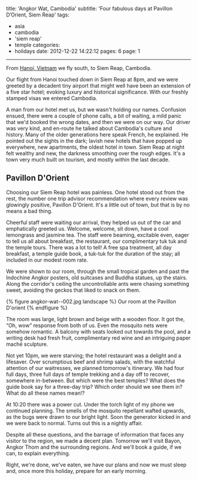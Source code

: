 title: 'Angkor Wat, Cambodia'
subtitle: 'Four fabulous days at Pavillon D’Orient, Siem Reap'
tags:
  - asia
  - cambodia
  - 'siem reap'
  - temple
categories:
  - holidays
date: 2012-12-22 14:22:12
pages: 6
page: 1
---

From [Hanoi, Vietnam](/2012/12/hanoi-and-halong-bay-vietnam/) we fly south, to Siem Reap, Cambodia.

Our flight from Hanoi touched down in Siem Reap at 8pm, and we were greeted by a decadent tiny airport that might well have been an extension of a five star hotel; evoking luxury and historical significance. With our freshly stamped visas we entered Cambodia.

A man from our hotel met us, but we wasn't holding our names. Confusion ensued, there were a couple of phone calls, a bit of waiting, a mild panic that we'd booked the wrong dates, and then we were on our way. Our driver was very kind, and en-route he talked about Cambodia's culture and history. Many of the older generations here speak French, he explained. He pointed out the sights in the dark; lavish new hotels that have popped up everywhere, new apartments, the oldest hotel in town. Siem Reap at night felt wealthy and new, the darkness smoothing over the rough edges. It's a town very much built on tourism, and mostly within the last decade.

## Pavillon D'Orient

Choosing our Siem Reap hotel was painless. One hotel stood out from the rest, the number one trip advisor recommendation where every review was glowingly positive, Pavillon D'Orient. It's a little out of town, but that is by no means a bad thing.

Cheerful staff were waiting our arrival, they helped us out of the car and emphatically greeted us. Welcome, welcome, sit down, have a cool lemongrass and jasmine tea. The staff were beaming, excitable even, eager to tell us all about breakfast, the restaurant, our complimentary tuk tuk and the temple tours. There was a lot to tell! A free spa treatment, all day breakfast, a temple guide book, a tuk-tuk for the duration of the stay; all included in our modest room rate.

We were shown to our room, through the small tropical garden and past the Indochine Angkor posters, old suitcases and Buddha statues, up the stairs. Along the corridor's ceiling the uncontrollable ants were chasing something sweet, avoiding the geckos that liked to snack on them.

{% figure angkor-wat--002.jpg landscape %}
Our room at the Pavillon D'orient
{% endfigure %}

The room was large, light brown and beige with a wooden floor. It got the, “Oh, wow” response from both of us. Even the mosquito nets were somehow romantic. A balcony with seats looked out towards the pool, and a writing desk had fresh fruit, complimentary red wine and an intriguing paper maché sculpture.

Not yet 10pm, we were starving; the hotel restaurant was a delight and a lifesaver. Over scrumptious beef and shrimp salads, with the watchful attention of our waitresses, we planned tomorrow's itinerary. We had four full days, three full days of temple trekking and a day off to recover, somewhere in-between. But which were the best temples? What does the guide book say for a three-day trip? Which order should we see them in? What do all these names mean!?

At 10:20 there was a power cut. Under the torch light of my phone we continued planning. The smells of the mosquito repellant wafted upwards, as the bugs were drawn to our bright light. Soon the generator kicked in and we were back to normal. Turns out this is a nightly affair.

Despite all these questions, and the barrage of information that faces any visitor to the region, we made a decent plan. Tomorrow we'll visit Bayon, Angkor Thom and the surrounding regions. And we'll book a guide, if we can, to explain everything.

Right, we're done, we've eaten, we have our plans and now we must sleep and, once more this holiday, prepare for an early morning.
